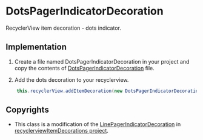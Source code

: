 # DotsPagerIndicatorDecoration
RecyclerView item decoration - dots indicator.

## Implementation
1. Create a file named DotsPagerIndicatorDecoration in your project and copy the contents of [DotsPagerIndicatorDecoration](https://github.com/amit20897/DotsPagerIndicatorDecoration/blob/master/DotsPagerIndicatorDecoration.java) file.

2. Add the dots decoration to your recyclerview.

```java
    this.recyclerView.addItemDecoration(new DotsPagerIndicatorDecoration());
```

## Copyrights
* This class is a modification of the [LinePagerIndicatorDecoration](https://github.com/bleeding182/recyclerviewItemDecorations/blob/master/app/src/main/java/com/github/bleeding182/recyclerviewdecorations/viewpager/LinePagerIndicatorDecoration.java) in [recyclerviewItemDecorations project](https://github.com/bleeding182/recyclerviewItemDecorations).
